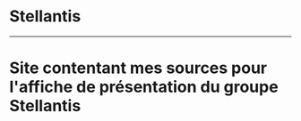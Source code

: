 # Stellantis
-------------------------------

# Site contentant mes sources pour l'affiche de présentation du groupe Stellantis

